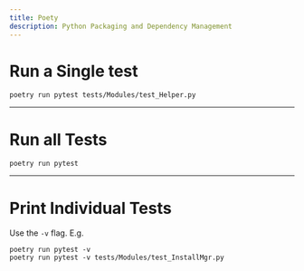 ```yaml
---
title: Poety
description: Python Packaging and Dependency Management
---
```


# Run a Single test

```
poetry run pytest tests/Modules/test_Helper.py
```

---

# Run all Tests

```
poetry run pytest
```

---

# Print Individual Tests

Use the `-v` flag. E.g.

```
poetry run pytest -v 
poetry run pytest -v tests/Modules/test_InstallMgr.py
```